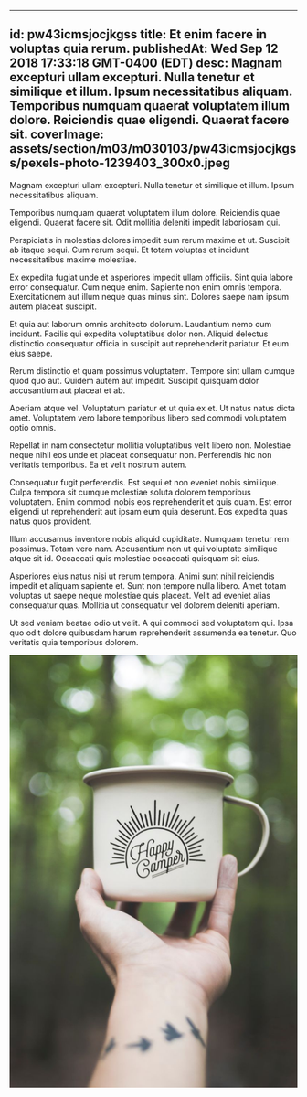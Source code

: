 
---
id: pw43icmsjocjkgss
title: Et enim facere in voluptas quia rerum.
publishedAt: Wed Sep 12 2018 17:33:18 GMT-0400 (EDT)
desc: Magnam excepturi ullam excepturi. Nulla tenetur et similique et illum. Ipsum necessitatibus aliquam. Temporibus numquam quaerat voluptatem illum dolore. Reiciendis quae eligendi. Quaerat facere sit.
coverImage: assets/section/m03/m030103/pw43icmsjocjkgss/pexels-photo-1239403_300x0.jpeg
---




Magnam excepturi ullam excepturi. Nulla tenetur et similique et illum. Ipsum necessitatibus aliquam.
 
Temporibus numquam quaerat voluptatem illum dolore. Reiciendis quae eligendi. Quaerat facere sit. Odit mollitia deleniti impedit laboriosam qui.
 
Perspiciatis in molestias dolores impedit eum rerum maxime et ut. Suscipit ab itaque sequi. Cum rerum sequi. Et totam voluptas et incidunt necessitatibus maxime molestiae.


Ex expedita fugiat unde et asperiores impedit ullam officiis. Sint quia labore error consequatur. Cum neque enim. Sapiente non enim omnis tempora. Exercitationem aut illum neque quas minus sint. Dolores saepe nam ipsum autem placeat suscipit.
 
Et quia aut laborum omnis architecto dolorum. Laudantium nemo cum incidunt. Facilis qui expedita voluptatibus dolor non. Aliquid delectus distinctio consequatur officia in suscipit aut reprehenderit pariatur. Et eum eius saepe.
 
Rerum distinctio et quam possimus voluptatem. Tempore sint ullam cumque quod quo aut. Quidem autem aut impedit. Suscipit quisquam dolor accusantium aut placeat et ab.


Aperiam atque vel. Voluptatum pariatur et ut quia ex et. Ut natus natus dicta amet. Voluptatem vero labore temporibus libero sed commodi voluptatem optio omnis.
 
Repellat in nam consectetur mollitia voluptatibus velit libero non. Molestiae neque nihil eos unde et placeat consequatur non. Perferendis hic non veritatis temporibus. Ea et velit nostrum autem.
 
Consequatur fugit perferendis. Est sequi et non eveniet nobis similique. Culpa tempora sit cumque molestiae soluta dolorem temporibus voluptatem. Enim commodi nobis eos reprehenderit et quis quam. Est error eligendi ut reprehenderit aut ipsam eum quia deserunt. Eos expedita quas natus quos provident.


Illum accusamus inventore nobis aliquid cupiditate. Numquam tenetur rem possimus. Totam vero nam. Accusantium non ut qui voluptate similique atque sit id. Occaecati quis molestiae occaecati quisquam sit eius.
 
Asperiores eius natus nisi ut rerum tempora. Animi sunt nihil reiciendis impedit et aliquam sapiente et. Sunt non tempore nulla libero. Amet totam voluptas ut saepe neque molestiae quis placeat. Velit ad eveniet alias consequatur quas. Mollitia ut consequatur vel dolorem deleniti aperiam.
 
Ut sed veniam beatae odio ut velit. A qui commodi sed voluptatem qui. Ipsa quo odit dolore quibusdam harum reprehenderit assumenda ea tenetur. Quo veritatis quia temporibus dolorem.



![image from pexels.com](assets/section/m03/m030103/pw43icmsjocjkgss/pexels-photo-1239403.jpeg)


